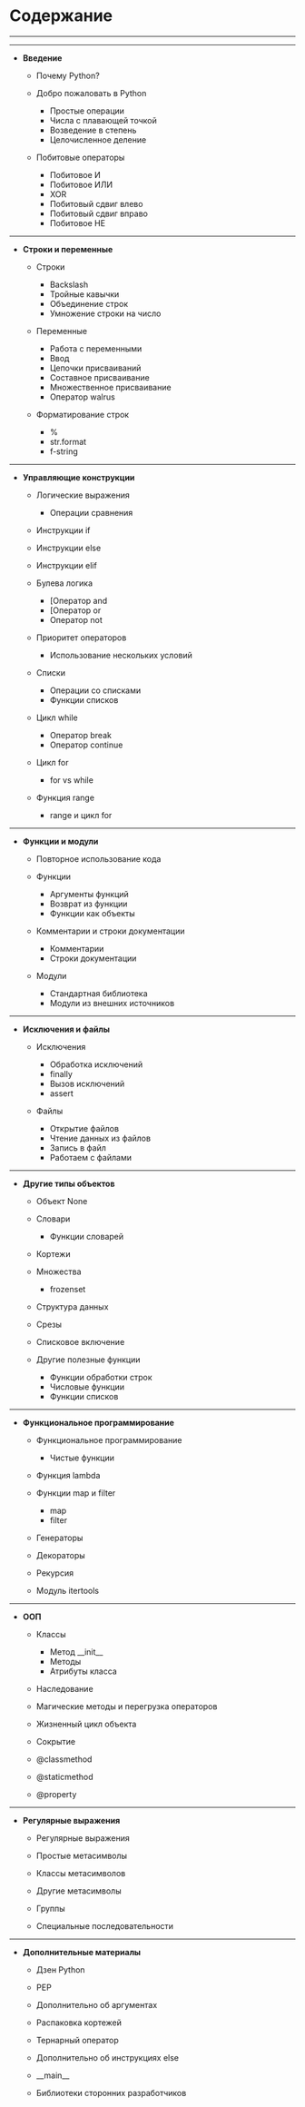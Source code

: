 # Содержание
---


---
* **Введение**
  * Почему Python?

  * Добро пожаловать в Python
      * Простые операции
      * Числа с плавающей точкой
      * Возведение в степень
      * Целочисленное деление

  * Побитовые операторы
      * Побитовое И
      * Побитовое ИЛИ
      * XOR
      * Побитовый сдвиг влево
      * Побитовый сдвиг вправо
      * Побитовое НЕ
   
   
---      
* **Строки и переменные**
  * Строки
    * Backslash
    * Тройные кавычки
    * Объединение строк
    * Умножение строки на число
    
  * Переменные
      * Работа с переменными
      * Ввод
      * Цепочки присваиваний
      * Составное присваивание
      * Множественное присваивание
      * Оператор walrus

  * Форматирование строк
      * %
      * str.format
      * f-string
      
     
---     
* **Управляющие конструкции**
  * Логические выражения
    * Операции сравнения
    
  * Инструкции if

  * Инструкции else

  * Инструкции elif

  * Булева логика
      * [Оператор and
      * [Оператор or
      * Оператор not

  * Приоритет операторов
      * Использование нескольких условий

  * Списки
      * Операции со списками
      * Функции списков

  * Цикл while
      * Оператор break
      * Оператор continue

  * Цикл for
      * for vs while

  * Функция range
      * range и цикл for
      

---  
* **Функции и модули**
  * Повторное использование кода

  * Функции
      * Аргументы функций
      * Возврат из функции
      * Функции как объекты

  * Комментарии и строки документации
      * Комментарии
      * Строки документации

  * Модули
      * Стандартная библиотека
      * Модули из внешних источников
      

---  
* **Исключения и файлы**
  * Исключения
      * Обработка исключений
      * finally
      * Вызов исключений
      * assert

  * Файлы
      * Открытие файлов
      * Чтение данных из файлов
      * Запись в файл
      * Работаем с файлами
      

---  
* **Другие типы объектов**
  * Объект None

  * Словари
      * Функции словарей

  * Кортежи

  * Множества
      * frozenset

  * Структура данных

  * Срезы

  * Списковое включение

  * Другие полезные функции
      * Функции обработки строк
      * Числовые функции
      * Функции списков


---  
* **Функциональное программирование**
  * Функциональное программирование
      * Чистые функции

  * Функция lambda

  * Функции map и filter
      * map
      * filter

  * Генераторы

  * Декораторы

  * Рекурсия

  * Модуль itertools


---  
* **ООП**
  * Классы
      * Метод \_\_init\_\_
      * Методы
      * Атрибуты класса

  * Наследование

  * Магические методы и перегрузка операторов

  * Жизненный цикл объекта

  * Сокрытие

  * @classmethod

  * @staticmethod

  * @property
  

---  
* **Регулярные выражения**
  * Регулярные выражения

  * Простые метасимволы

  * Классы метасимволов

  * Другие метасимволы

  * Группы
  
  * Специальные последовательности
  
  
---    
* **Дополнительные материалы**
  * Дзен Python

  * PEP

  * Дополнительно об аргументах

  * Распаковка кортежей

  * Тернарный оператор

  * Дополнительно об инструкциях else

  * \_\_main\_\_

  * Библиотеки сторонних разработчиков
